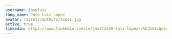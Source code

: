 ```yaml
---
username: joseluis
long_name: José Luis López
avatar: /assets/authors/lopez.jpg
active: true
linkedin: https://www.linkedin.com/in/jos%C3%A9-luis-lopez-v%C3%A1zquez-a40420180/
---
```

